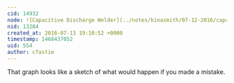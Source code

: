 ```yaml
---
cid: 14932
node: ![Capacitive Discharge Welder](../notes/kinasmith/07-12-2016/capacitive-discharge-welder)
nid: 13284
created_at: 2016-07-13 19:10:52 +0000
timestamp: 1468437052
uid: 554
author: cfastie
---
```


That graph looks like a sketch of what would happen if you made a mistake.